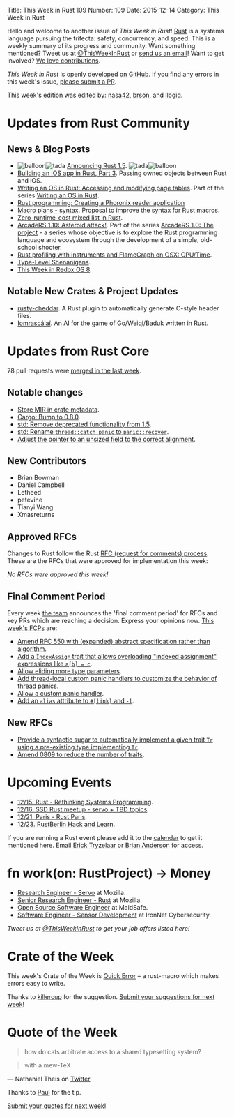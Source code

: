 Title: This Week in Rust 109
Number: 109
Date: 2015-12-14
Category: This Week in Rust

Hello and welcome to another issue of *This Week in Rust*!
[Rust](http://rust-lang.org) is a systems language pursuing the trifecta:
safety, concurrency, and speed. This is a weekly summary of its progress and
community. Want something mentioned? Tweet us at [@ThisWeekInRust](https://twitter.com/ThisWeekInRust) or [send us an
email](mailto:corey@octayn.net?subject=This%20Week%20in%20Rust%20Suggestion)!
Want to get involved? [We love
contributions](https://github.com/rust-lang/rust/blob/master/CONTRIBUTING.md).

*This Week in Rust* is openly developed [on GitHub](https://github.com/cmr/this-week-in-rust).
If you find any errors in this week's issue, [please submit a PR](https://github.com/cmr/this-week-in-rust/pulls).

This week's edition was edited by: [nasa42](https://github.com/nasa42), [brson](https://github.com/brson), and [llogiq](https://github.com/llogiq).


# Updates from Rust Community

## News & Blog Posts

* <img alt="balloon" class="emoji" title=":balloon:" src="https://cdn.discourse.org/business/images/emoji/emoji_one/balloon.png?v=0"><img alt="tada" class="emoji" title=":tada:" src="https://cdn.discourse.org/business/images/emoji/emoji_one/tada.png?v=0"> [Announcing Rust 1.5](http://blog.rust-lang.org/2015/12/10/Rust-1.5.html). <img alt="tada" class="emoji" title=":tada:" src="https://cdn.discourse.org/business/images/emoji/emoji_one/tada.png?v=0"><img alt="balloon" class="emoji" title=":balloon:" src="https://cdn.discourse.org/business/images/emoji/emoji_one/balloon.png?v=0">
* [Building an iOS app in Rust, Part 3](https://www.bignerdranch.com/blog/building-an-ios-app-in-rust-part-3/). Passing owned objects between Rust and iOS.
* [Writing an OS in Rust: Accessing and modifying page tables](http://os.phil-opp.com/modifying-page-tables.html). Part of the series [Writing an OS in Rust](http://os.phil-opp.com/).
* [Rust programming: Creating a Phoronix reader application](https://www.gitbook.com/book/mmstick/rust-programming-phoronix-reader-how-to/details)
* [Macro plans - syntax](http://www.ncameron.org/blog/macro-plans-syntax/). Proposal to improve the syntax for Rust macros.
* [Zero-runtime-cost mixed list in Rust](https://nercury.github.io/rust/interesting/2015/12/12/typed-arrays.html).
* [ArcadeRS 1.10: Asteroid attack!](https://jadpole.github.io/arcaders/arcaders-1-10/). Part of the series [ArcadeRS 1.0: The project](https://jadpole.github.io/arcaders/arcaders-1-0/) - a series whose objective is to explore the Rust programming language and ecosystem through the development of a simple, old-school shooter.
* [Rust profiling with instruments and FlameGraph on OSX: CPU/Time](http://carol-nichols.com/2015/12/09/rust-profiling-on-osx-cpu-time/).
* [Type-Level Shenanigans](https://llogiq.github.io/2015/12/12/types.html).
* [This Week in Redox OS 8](http://www.redox-os.org/news/this-week-in-redox-8/).

## Notable New Crates & Project Updates

* [rusty-cheddar](https://github.com/Sean1708/rusty-cheddar). A Rust plugin to automatically generate C-style header files.
* [Iomrascálaí](https://github.com/ujh/iomrascalai). An AI for the game of Go/Weiqi/Baduk written in Rust.

# Updates from Rust Core

78 pull requests were [merged in the last week][merged].

[merged]: https://github.com/issues?q=is%3Apr+org%3Arust-lang+is%3Amerged+merged%3A2015-11-30..2015-12-07

## Notable changes

* [Store MIR in crate metadata](https://github.com/rust-lang/rust/pull/30301).
* [Cargo: Bump to 0.8.0](https://github.com/rust-lang/cargo/pull/2204).
* [std: Remove deprecated functionality from 1.5](https://github.com/rust-lang/rust/pull/30182).
* [std: Rename `thread::catch_panic` to `panic::recover`](https://github.com/rust-lang/rust/pull/29937).
* [Adjust the pointer to an unsized field to the correct alignment](https://github.com/rust-lang/rust/pull/30245).

## New Contributors

* Brian Bowman
* Daniel Campbell
* Letheed
* petevine
* Tianyi Wang
* Xmasreturns

## Approved RFCs

Changes to Rust follow the Rust [RFC (request for comments)
process](https://github.com/rust-lang/rfcs#rust-rfcs). These
are the RFCs that were approved for implementation this week:


*No RFCs were approved this week!*

## Final Comment Period

Every week [the team](https://rust-lang.org/team.html) announces the
'final comment period' for RFCs and key PRs which are reaching a
decision. Express your opinions now. [This week's FCPs][fcp] are:

[fcp]: https://github.com/issues?utf8=%E2%9C%93&q=is%3Apr+org%3Arust-lang+label%3Afinal-comment-period+is%3Aopen

* [Amend RFC 550 with (expanded) abstract specification rather than algorithm](https://github.com/rust-lang/rfcs/pull/1384).
* [Add a `IndexAssign` trait that allows overloading "indexed assignment" expressions like `a[b] = c`](https://github.com/rust-lang/rfcs/pull/1129).
* [Allow eliding more type parameters](https://github.com/rust-lang/rfcs/pull/1196).
* [Add thread-local custom panic handlers to customize the behavior of thread panics](https://github.com/rust-lang/rfcs/pull/1100).
* [Allow a custom panic handler](https://github.com/rust-lang/rfcs/pull/1328).
* [Add an `alias` attribute to `#[link]` and `-l`](https://github.com/rust-lang/rfcs/pull/1296).

## New RFCs

* [Provide a syntactic sugar to automatically implement a given trait `Tr` using a pre-existing type implementing `Tr`](https://github.com/rust-lang/rfcs/pull/1406).
* [Amend 0809 to reduce the number of traits](https://github.com/rust-lang/rfcs/pull/1401).

# Upcoming Events

* [12/15. Rust - Rethinking Systems Programming](http://www.meetup.com/de/NewStore/events/225945950/).
* [12/16. SSD Rust meetup - servo + TBD topics](http://www.meetup.com/SolidStateDepot/events/227170190/).
* [12/21. Paris - Rust Paris](http://www.meetup.com/Rust-Paris).
* [12/23. RustBerlin Hack and Learn](http://www.meetup.com/Rust-Berlin/).

If you are running a Rust event please add it to the [calendar] to get
it mentioned here. Email [Erick Tryzelaar][erickt] or [Brian
Anderson][brson] for access.

[calendar]: https://www.google.com/calendar/embed?src=apd9vmbc22egenmtu5l6c5jbfc%40group.calendar.google.com
[erickt]: mailto:erick.tryzelaar@gmail.com
[brson]: mailto:banderson@mozilla.com

# fn work(on: RustProject) -> Money

* [Research Engineer - Servo](https://careers.mozilla.org/en-US/position/ozy21fwU) at Mozilla.
* [Senior Research Engineer - Rust](https://careers.mozilla.org/en-US/position/o0H41fww) at Mozilla.
* [Open Source Software Engineer](http://maidsafe.net/careers) at MaidSafe.
* [Software Engineer - Sensor Development](https://gethired.com/apply/ac642822-b445-4fee-9d44-65827f0381f5) at IronNet Cybersecurity.

*Tweet us at [@ThisWeekInRust](https://twitter.com/ThisWeekInRust) to get your job offers listed here!*

# Crate of the Week

This week's Crate of the Week is [Quick Error](https://github.com/tailhook/quick-error) – a rust-macro which makes errors easy to write.

Thanks to [killercup](https://users.rust-lang.org/users/killercup) for the suggestion. [Submit your suggestions for next week][submit_crate]!

[submit_crate]: https://users.rust-lang.org/t/crate-of-the-week/2704

# Quote of the Week

> how do cats arbitrate access to a shared typesetting system?

> with a mew-TeX

— Nathaniel Theis on [Twitter](https://twitter.com/XMPPwocky/status/653963665431891968)

Thanks to [Paul](https://twitter.com/pauldwoolcock/status/673281326414344192) for the tip.

[Submit your quotes for next week][submit]!

[submit]: http://users.rust-lang.org/t/twir-quote-of-the-week/328
